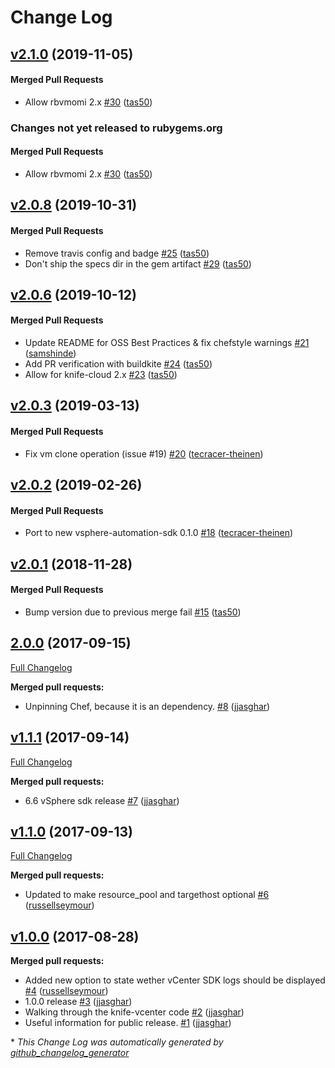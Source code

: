 # Change Log

<!-- latest_release 2.1.0 -->
## [v2.1.0](https://github.com/chef/knife-vcenter/tree/v2.1.0) (2019-11-05)

#### Merged Pull Requests
- Allow rbvmomi 2.x [#30](https://github.com/chef/knife-vcenter/pull/30) ([tas50](https://github.com/tas50))
<!-- latest_release -->
<!-- release_rollup since=2.0.8 -->
### Changes not yet released to rubygems.org

#### Merged Pull Requests
- Allow rbvmomi 2.x [#30](https://github.com/chef/knife-vcenter/pull/30) ([tas50](https://github.com/tas50)) <!-- 2.1.0 -->
<!-- release_rollup -->
<!-- latest_stable_release -->
## [v2.0.8](https://github.com/chef/knife-vcenter/tree/v2.0.8) (2019-10-31)

#### Merged Pull Requests
- Remove travis config and badge [#25](https://github.com/chef/knife-vcenter/pull/25) ([tas50](https://github.com/tas50))
- Don&#39;t ship the specs dir in the gem artifact [#29](https://github.com/chef/knife-vcenter/pull/29) ([tas50](https://github.com/tas50))
<!-- latest_stable_release -->

## [v2.0.6](https://github.com/chef/knife-vcenter/tree/v2.0.6) (2019-10-12)

#### Merged Pull Requests
- Update README for OSS Best Practices &amp; fix chefstyle warnings [#21](https://github.com/chef/knife-vcenter/pull/21) ([samshinde](https://github.com/samshinde))
- Add PR verification with buildkite [#24](https://github.com/chef/knife-vcenter/pull/24) ([tas50](https://github.com/tas50))
- Allow for knife-cloud 2.x [#23](https://github.com/chef/knife-vcenter/pull/23) ([tas50](https://github.com/tas50))

## [v2.0.3](https://github.com/chef/knife-vcenter/tree/v2.0.3) (2019-03-13)

#### Merged Pull Requests
- Fix vm clone operation (issue #19) [#20](https://github.com/chef/knife-vcenter/pull/20) ([tecracer-theinen](https://github.com/tecracer-theinen))

## [v2.0.2](https://github.com/chef/knife-vcenter/tree/v2.0.2) (2019-02-26)

#### Merged Pull Requests
- Port to new vsphere-automation-sdk 0.1.0 [#18](https://github.com/chef/knife-vcenter/pull/18) ([tecracer-theinen](https://github.com/tecracer-theinen))

## [v2.0.1](https://github.com/chef/knife-vcenter/tree/v2.0.1) (2018-11-28)

#### Merged Pull Requests
- Bump version due to previous merge fail [#15](https://github.com/chef/knife-vcenter/pull/15) ([tas50](https://github.com/tas50))

## [2.0.0](https://github.com/chef/knife-vcenter/tree/2.0.0) (2017-09-15)
[Full Changelog](https://github.com/chef/knife-vcenter/compare/v1.1.1...2.0.0)

**Merged pull requests:**

- Unpinning Chef, because it is an dependency. [\#8](https://github.com/chef/knife-vcenter/pull/8) ([jjasghar](https://github.com/jjasghar))

## [v1.1.1](https://github.com/chef/knife-vcenter/tree/v1.1.1) (2017-09-14)
[Full Changelog](https://github.com/chef/knife-vcenter/compare/v1.1.0...v1.1.1)

**Merged pull requests:**

- 6.6 vSphere sdk release [\#7](https://github.com/chef/knife-vcenter/pull/7) ([jjasghar](https://github.com/jjasghar))

## [v1.1.0](https://github.com/chef/knife-vcenter/tree/v1.1.0) (2017-09-13)
[Full Changelog](https://github.com/chef/knife-vcenter/compare/v1.0.0...v1.1.0)

**Merged pull requests:**

- Updated to make resource\_pool and targethost optional [\#6](https://github.com/chef/knife-vcenter/pull/6) ([russellseymour](https://github.com/russellseymour))

## [v1.0.0](https://github.com/chef/knife-vcenter/tree/v1.0.0) (2017-08-28)
**Merged pull requests:**

- Added new option to state wether vCenter SDK logs should be displayed [\#4](https://github.com/chef/knife-vcenter/pull/4) ([russellseymour](https://github.com/russellseymour))
- 1.0.0 release [\#3](https://github.com/chef/knife-vcenter/pull/3) ([jjasghar](https://github.com/jjasghar))
- Walking through the knife-vcenter code [\#2](https://github.com/chef/knife-vcenter/pull/2) ([jjasghar](https://github.com/jjasghar))
- Useful information for public release. [\#1](https://github.com/chef/knife-vcenter/pull/1) ([jjasghar](https://github.com/jjasghar))



\* *This Change Log was automatically generated by [github_changelog_generator](https://github.com/skywinder/Github-Changelog-Generator)*